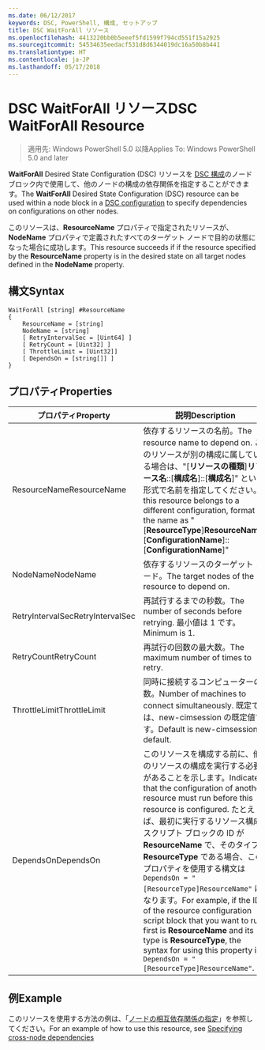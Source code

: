 ```yaml
---
ms.date: 06/12/2017
keywords: DSC, PowerShell, 構成, セットアップ
title: DSC WaitForAll リソース
ms.openlocfilehash: 4413220bb0b5eeef5fd1599f794cd551f15a2925
ms.sourcegitcommit: 54534635eedacf531d8d6344019dc16a50b8b441
ms.translationtype: HT
ms.contentlocale: ja-JP
ms.lasthandoff: 05/17/2018
---
```

# <a name="dsc-waitforall-resource"></a><span data-ttu-id="ca25e-103">DSC WaitForAll リソース</span><span class="sxs-lookup"><span data-stu-id="ca25e-103">DSC WaitForAll Resource</span></span>

> <span data-ttu-id="ca25e-104">適用先: Windows PowerShell 5.0 以降</span><span class="sxs-lookup"><span data-stu-id="ca25e-104">Applies To: Windows PowerShell 5.0 and later</span></span>

<span data-ttu-id="ca25e-105">**WaitForAll** Desired State Configuration (DSC) リソースを [DSC 構成](configurations.md)のノード ブロック内で使用して、他のノードの構成の依存関係を指定することができます。</span><span class="sxs-lookup"><span data-stu-id="ca25e-105">The **WaitForAll** Desired State Configuration (DSC) resource can be used within a node block in a [DSC configuration](configurations.md) to specify dependencies on configurations on other nodes.</span></span>

<span data-ttu-id="ca25e-106">このリソースは、**ResourceName** プロパティで指定されたリソースが、 **NodeName** プロパティで定義されたすべてのターゲット ノードで目的の状態になった場合に成功します。</span><span class="sxs-lookup"><span data-stu-id="ca25e-106">This resource succeeds if if the resource specified by the **ResourceName** property is in the desired state on all target nodes defined in the **NodeName** property.</span></span>


## <a name="syntax"></a><span data-ttu-id="ca25e-107">構文</span><span class="sxs-lookup"><span data-stu-id="ca25e-107">Syntax</span></span>

```
WaitForAll [string] #ResourceName
{
    ResourceName = [string]
    NodeName = [string]
    [ RetryIntervalSec = [Uint64] ]
    [ RetryCount = [Uint32] ]
    [ ThrottleLimit = [Uint32]]
    [ DependsOn = [string[]] ]
}
```

## <a name="properties"></a><span data-ttu-id="ca25e-108">プロパティ</span><span class="sxs-lookup"><span data-stu-id="ca25e-108">Properties</span></span>

|  <span data-ttu-id="ca25e-109">プロパティ</span><span class="sxs-lookup"><span data-stu-id="ca25e-109">Property</span></span>  |  <span data-ttu-id="ca25e-110">説明</span><span class="sxs-lookup"><span data-stu-id="ca25e-110">Description</span></span>   |
|---|---|
| <span data-ttu-id="ca25e-111">ResourceName</span><span class="sxs-lookup"><span data-stu-id="ca25e-111">ResourceName</span></span>| <span data-ttu-id="ca25e-112">依存するリソースの名前。</span><span class="sxs-lookup"><span data-stu-id="ca25e-112">The resource name to depend on.</span></span> <span data-ttu-id="ca25e-113">このリソースが別の構成に属している場合は、"[__リソースの種類__]__リソース名__::[__構成名__]::[__構成名__]" という形式で名前を指定してください。</span><span class="sxs-lookup"><span data-stu-id="ca25e-113">If this resource belongs to a different configuration, format the name as "[__ResourceType__]__ResourceName__::[__ConfigurationName__]::[__ConfigurationName__]"</span></span>|
| <span data-ttu-id="ca25e-114">NodeName</span><span class="sxs-lookup"><span data-stu-id="ca25e-114">NodeName</span></span>| <span data-ttu-id="ca25e-115">依存するリソースのターゲット ノード。</span><span class="sxs-lookup"><span data-stu-id="ca25e-115">The target nodes of the resource to depend on.</span></span>|
| <span data-ttu-id="ca25e-116">RetryIntervalSec</span><span class="sxs-lookup"><span data-stu-id="ca25e-116">RetryIntervalSec</span></span>| <span data-ttu-id="ca25e-117">再試行するまでの秒数。</span><span class="sxs-lookup"><span data-stu-id="ca25e-117">The number of seconds before retrying.</span></span> <span data-ttu-id="ca25e-118">最小値は 1 です。</span><span class="sxs-lookup"><span data-stu-id="ca25e-118">Minimum is 1.</span></span>|
| <span data-ttu-id="ca25e-119">RetryCount</span><span class="sxs-lookup"><span data-stu-id="ca25e-119">RetryCount</span></span>| <span data-ttu-id="ca25e-120">再試行の回数の最大数。</span><span class="sxs-lookup"><span data-stu-id="ca25e-120">The maximum number of times to retry.</span></span>|
| <span data-ttu-id="ca25e-121">ThrottleLimit</span><span class="sxs-lookup"><span data-stu-id="ca25e-121">ThrottleLimit</span></span>| <span data-ttu-id="ca25e-122">同時に接続するコンピューターの数。</span><span class="sxs-lookup"><span data-stu-id="ca25e-122">Number of machines to connect simultaneously.</span></span> <span data-ttu-id="ca25e-123">既定では、new-cimsession の既定値です。</span><span class="sxs-lookup"><span data-stu-id="ca25e-123">Default is new-cimsession default.</span></span>|
| <span data-ttu-id="ca25e-124">DependsOn</span><span class="sxs-lookup"><span data-stu-id="ca25e-124">DependsOn</span></span> | <span data-ttu-id="ca25e-125">このリソースを構成する前に、他のリソースの構成を実行する必要があることを示します。</span><span class="sxs-lookup"><span data-stu-id="ca25e-125">Indicates that the configuration of another resource must run before this resource is configured.</span></span> <span data-ttu-id="ca25e-126">たとえば、最初に実行するリソース構成スクリプト ブロックの ID が __ResourceName__ で、そのタイプが __ResourceType__ である場合、このプロパティを使用する構文は `DependsOn = "[ResourceType]ResourceName"` になります。</span><span class="sxs-lookup"><span data-stu-id="ca25e-126">For example, if the ID of the resource configuration script block that you want to run first is __ResourceName__ and its type is __ResourceType__, the syntax for using this property is `DependsOn = "[ResourceType]ResourceName"`.</span></span>|


## <a name="example"></a><span data-ttu-id="ca25e-127">例</span><span class="sxs-lookup"><span data-stu-id="ca25e-127">Example</span></span>

<span data-ttu-id="ca25e-128">このリソースを使用する方法の例は、「[ノードの相互依存関係の指定](crossNodeDependencies.md)」を参照してください。</span><span class="sxs-lookup"><span data-stu-id="ca25e-128">For an example of how to use this resource, see [Specifying cross-node dependencies](crossNodeDependencies.md)</span></span>